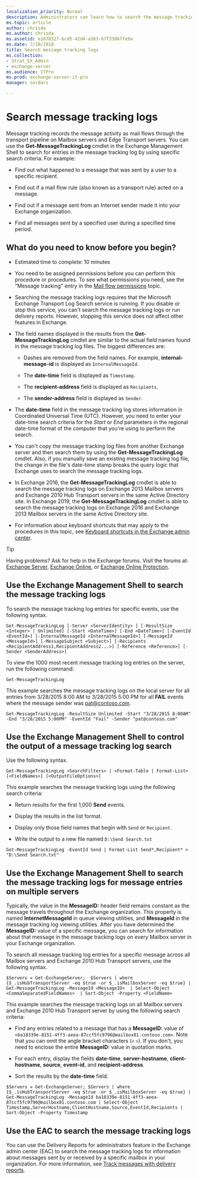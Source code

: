 ```yaml
---
localization_priority: Normal
description: Administrators can learn how to search the message tracking log in Exchange 2016 and Exchange 2019 by using the Get-MessageTrackingLog cmdlet in Exchange PowerShell.
ms.topic: article
author: chrisda
ms.author: chrisda
ms.assetid: e1678327-bcd5-42d4-a363-67f33067fe9a
ms.date: 7/10/2018
title: Search message tracking logs
ms.collection:
- Strat_EX_Admin
- exchange-server
ms.audience: ITPro
ms.prod: exchange-server-it-pro
manager: serdars

---
```


# Search message tracking logs

Message tracking records the message activity as mail flows through the transport pipeline on Mailbox servers and Edge Transport servers. You can use the **Get-MessageTrackingLog** cmdlet in the Exchange Management Shell to search for entries in the message tracking log by using specific search criteria. For example:

- Find out what happened to a message that was sent by a user to a specific recipient.

- Find out if a mail flow rule (also known as a transport rule) acted on a message.

- Find out if a message sent from an Internet sender made it into your Exchange organization.

- Find all messages sent by a specified user during a specified time period.

## What do you need to know before you begin?

- Estimated time to complete: 10 minutes

- You need to be assigned permissions before you can perform this procedure or procedures. To see what permissions you need, see the "Message tracking" entry in the [Mail flow permissions](../../permissions/feature-permissions/mail-flow-permissions.md) topic.

- Searching the message tracking logs requires that the Microsoft Exchange Transport Log Search service is running. If you disable or stop this service, you can't search the message tracking logs or run delivery reports. However, stopping this service does not affect other features in Exchange.

- The field names displayed in the results from the **Get-MessageTrackingLog** cmdlet are similar to the actual field names found in the message tracking log files. The biggest differences are:

  - Dashes are removed from the field names. For example, **internal-message-id** is displayed as `InternalMessageId`.

  - The **date-time** field is displayed as `Timestamp`.

  - The **recipient-address** field is displayed as `Recipients`.

  - The **sender-address** field is displayed as `Sender`.

- The **date-time** field in the message tracking log stores information in Coordinated Universal Time (UTC). However, you need to enter your date-time search criteria for the _Start_ or _End_ parameters in the regional date-time format of the computer that you're using to perform the search.

- You can't copy the message tracking log files from another Exchange server and then search them by using the **Get-MessageTrackingLog** cmdlet. Also, if you manually save an existing message tracking log file, the change in the file's date-time stamp breaks the query logic that Exchange uses to search the message tracking logs.

- In Exchange 2016, the **Get-MessageTrackingLog** cmdlet is able to search the message tracking logs on Exchange 2013 Mailbox servers and Exchange 2010 Hub Transport servers in the same Active Directory site. In Exchange 2019, the **Get-MessageTrackingLog** cmdlet is able to search the message tracking logs on Exchange 2016 and Exchange 2013 Mailbox servers in the same Active Directory site.

- For information about keyboard shortcuts that may apply to the procedures in this topic, see [Keyboard shortcuts in the Exchange admin center](../../about-documentation/exchange-admin-center-keyboard-shortcuts.md).

> [!TIP]
> Having problems? Ask for help in the Exchange forums. Visit the forums at: [Exchange Server](https://go.microsoft.com/fwlink/p/?linkId=60612), [Exchange Online](https://go.microsoft.com/fwlink/p/?linkId=267542), or [Exchange Online Protection](https://go.microsoft.com/fwlink/p/?linkId=285351).

## Use the Exchange Management Shell to search the message tracking logs

To search the message tracking log entries for specific events, use the following syntax.

```
Get-MessageTrackingLog [-Server <ServerIdentity> ] [-ResultSize <Integer> | Unlimited] [-Start <DateTime>] [-End <DateTime>] [-EventId <EventId>] [-InternalMessageId <InternalMessageId>] [-MessageId <MessageId>] [-MessageSubject <Subject>] [-Recipients <RecipientAddress1,RecipientAddress2...>] [-Reference <Reference>] [-Sender <SenderAddress>]
```

To view the 1000 most recent message tracking log entries on the server, run the following command:

```
Get-MessageTrackingLog
```

This example searches the message tracking logs on the local server for all entries from 3/28/2015 8:00 AM to 3/28/2015 5:00 PM for all **FAIL** events where the message sender was pat@contoso.com.

```
Get-MessageTrackingLog -ResultSize Unlimited -Start "3/28/2015 8:00AM" -End "3/28/2015 5:00PM" -EventId "Fail" -Sender "pat@contoso.com"
```

## Use the Exchange Management Shell to control the output of a message tracking log search

Use the following syntax.

```
Get-MessageTrackingLog <SearchFilters> | <Format-Table | Format-List> [<FieldNames>] [<OutputFileOptions>]
```

This example searches the message tracking logs using the following search criteria:

- Return results for the first 1,000 **Send** events.

- Display the results in the list format.

- Display only those field names that begin with `Send` or `Recipient`.

- Write the output to a new file named `D:\Send Search.txt`

```
Get-MessageTrackingLog -EventId Send | Format-List Send*,Recipient* > "D:\Send Search.txt"
```

## Use the Exchange Management Shell to search the message tracking logs for message entries on multiple servers

Typically, the value in the **MessageID:** header field remains constant as the message travels throughout the Exchange organization. This property is named **InternetMessageId** in queue viewing utilities, and **MessageId** in the message tracking log viewing utilities. After you have determined the **MessageID:** value of a specific message, you can search for information about that message in the message tracking logs on every Mailbox server in your Exchange organization.

To search all message tracking log entries for a specific message across all Mailbox servers and Exchange 2010 Hub Transport servers, use the following syntax.

```
$Servers = Get-ExchangeServer;  $Servers | where {$_.isHubTransportServer -eq $true -or $_.isMailboxServer -eq $true} | Get-MessageTrackingLog -MessageId <MessageID>  | Select-Object <CommaSeparatedFieldNames>  | Sort-Object -Property <FieldName>
```

This example searches the message tracking logs on all Mailbox servers and Exchange 2010 Hub Transport server by using the following search criteria:

- Find any entries related to a message that has a **MessageID:** value of `<ba18339e-8151-4ff3-aeea-87ccf5fc9796@mailbox01.contoso.com>`. Note that you can omit the angle bracket characters (`<` `>`). If you don't, you need to enclose the entire **MessageID:** value in quotation marks.

- For each entry, display the fields **date-time**, **server-hostname**, **client-hostname**, **source**, **event-id**, and **recipient-address**.

- Sort the results by the **date-time** field.

```
$Servers = Get-ExchangeServer; $Servers | where {$_.isHubTransportServer -eq $true -or $_.isMailboxServer -eq $true} | Get-MessageTrackingLog -MessageId ba18339e-8151-4ff3-aeea-87ccf5fc9796@mailbox01.contoso.com | Select-Object Timestamp,ServerHostname,ClientHostname,Source,EventId,Recipients | Sort-Object -Property Timestamp
```

## Use the EAC to search the message tracking logs

You can use the Delivery Reports for administrators feature in the Exchange admin center (EAC) to search the message tracking logs for information about messages sent by or received by a specific mailbox in your organization. For more information, see [Track messages with delivery reports](track-messages-with-delivery-reports.md).



